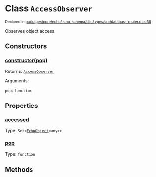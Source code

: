 # Class `AccessObserver`
<sub>Declared in [packages/core/echo/echo-schema/dist/types/src/database-router.d.ts:38]()</sub>


Observes object access.


## Constructors
### [constructor(pop)]()



Returns: <code>[AccessObserver](/api/@dxos/react-client/classes/AccessObserver)</code>

Arguments: 

`pop`: <code>function</code>


## Properties
### [accessed]()
Type: <code>Set&lt;[EchoObject](/api/@dxos/react-client/classes/EchoObject)&lt;any&gt;&gt;</code>

### [pop]()
Type: <code>function</code>


## Methods
